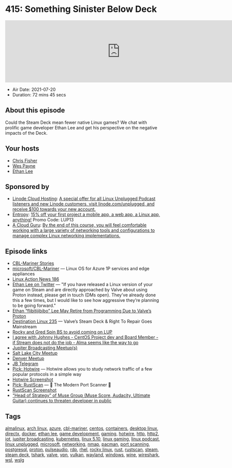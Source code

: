 # 415: Something Sinister Below Deck

<iframe src="https://player.fireside.fm/v2/RUkczH-V+EOADc3qT?theme=dark" width="740" height="200" frameborder="0" scrolling="no"></iframe>

* Air Date: 2021-07-20
* Duration: 72 mins 45 secs

## About this episode

Could the Steam Deck mean fewer native Linux games? We chat with prolific game developer Ethan Lee and get his perspective on the negative impacts of the Deck.

## Your hosts
* [Chris Fisher](https://linuxunplugged.com/hosts/chrislas)
* [Wes Payne](https://linuxunplugged.com/hosts/wes)
* [Ethan Lee](https://linuxunplugged.com/guests/ethanlee)

## Sponsored by

  * [Linode Cloud Hosting](https://linode.com/unplugged): [A special offer for all Linux Unplugged Podcast listeners and new Linode customers, visit linode.com/unplugged, and receive $100 towards your new account. ](https://linode.com/unplugged)
  * [Entropy](http://linux.entropy.works): [15% off your first project a mobile app, a web app, a Linux app, anything!](http://linux.entropy.works) Promo Code: LUP13
  * [A Cloud Guru](https://linuxacademy.com/cp/modules/view/id/262/?utm_source=jupiter&utm_medium=cpc): [By the end of this course, you will feel comfortable working with a large variety of networking tools and configurations to manage complex Linux networking implementations.](https://linuxacademy.com/cp/modules/view/id/262/?utm_source=jupiter&utm_medium=cpc)



## Episode links

  * [CBL-Mariner Stories](https://paste.docs.lol/code/BraggingProscriptions "CBL-Mariner Stories")
  * [microsoft/CBL-Mariner](https://github.com/microsoft/CBL-Mariner "microsoft/CBL-Mariner") — Linux OS for Azure 1P services and edge appliances
  * [Linux Action News 186](https://linuxactionnews.com/186 "Linux Action News 186")
  * [Ethan Lee on Twitter](https://twitter.com/flibitijibibo/status/1416118465442852869 "Ethan Lee on Twitter") — "If you have released a Linux version of your game on Steam and are directly approached by Valve about using Proton instead, please get in touch (DMs open). They’ve already done this a few times, but I would like to see how aggressive they’re planning to be going forward."
  * [Ethan “flibitijibibo” Lee May Retire from Programming Due to Valve’s Proton](https://nuclearmonster.com/2021/07/ethan-flibitijibibo-lee-may-retire-from-programming-due-to-valves-proton/ "Ethan “flibitijibibo” Lee May Retire from Programming Due to Valve’s Proton")
  * [Destination Linux 235](https://www.youtube.com/watch?v=0JC3qqX8BWM "Destination Linux 235") — Valve’s Steam Deck & Right To Repair Goes Mainstream
  * [Rocky and Gred Spin BS to avoid coming on LUP](https://paste.docs.lol/reader/PanicBreedings "Rocky and Gred Spin BS to avoid coming on LUP")
  * [I agree with Johnny Hughes - CentOS Project dev and Board Member - if Stream does not do the job - Alma seems like the way to go](https://www.reddit.com/r/AlmaLinux/comments/mgic42/congrats_on_almalinux_release/ "I agree with Johnny Hughes - CentOS Project dev and Board Member - if Stream does not do the job - Alma seems like the way to go")
  * [Jupiter Broadcasting Meetup(s)](https://www.meetup.com/jupiterbroadcasting/ "Jupiter Broadcasting Meetup\(s\)")
  * [Salt Lake City Meetup](https://www.meetup.com/jupiterbroadcasting/events/278854904/ "Salt Lake City Meetup")
  * [Denver Meetup](https://www.meetup.com/jupiterbroadcasting/events/278855088/ "Denver Meetup")
  * [JB Telegram](http://jupiterbroadcasting.com/telegram "JB Telegram")
  * [Pick: Hotwire](https://github.com/emmanueltouzery/hotwire "Pick: Hotwire") — Hotwire allows you to study network traffic of a few popular protocols in a simple way
  * [Hotwire Screenshot](https://imgur.com/a/R27qZXr "Hotwire Screenshot")
  * [Pick: RustScan](https://github.com/RustScan/RustScan "Pick: RustScan") — 🤖 The Modern Port Scanner 🤖
  * [RustScan Screenshot](https://imgur.com/a/hHROo6q "RustScan Screenshot")
  * [“Head of Strategy” of Muse Group (Muse Score, Audacity, Ultimate Guitar) continues to threaten developer in public](https://www.reddit.com/r/linux/comments/onro8q/head_of_strategy_of_muse_group_muse_score/ "“Head of Strategy” of Muse Group \(Muse Score, Audacity, Ultimate Guitar\) continues to threaten developer in public")



## Tags

[almalinux](https://linuxunplugged.com/tags/almalinux), [arch linux](https://linuxunplugged.com/tags/arch%20linux), [azure](https://linuxunplugged.com/tags/azure), [cbl-mariner](https://linuxunplugged.com/tags/cbl-mariner), [centos](https://linuxunplugged.com/tags/centos), [containers](https://linuxunplugged.com/tags/containers), [desktop linux](https://linuxunplugged.com/tags/desktop%20linux), [directx](https://linuxunplugged.com/tags/directx), [docker](https://linuxunplugged.com/tags/docker), [ethan lee](https://linuxunplugged.com/tags/ethan%20lee), [game development](https://linuxunplugged.com/tags/game%20development), [gaming](https://linuxunplugged.com/tags/gaming), [hotwire](https://linuxunplugged.com/tags/hotwire), [http](https://linuxunplugged.com/tags/http), [http2](https://linuxunplugged.com/tags/http2), [iot](https://linuxunplugged.com/tags/iot), [jupiter broadcasting](https://linuxunplugged.com/tags/jupiter%20broadcasting), [kubernetes](https://linuxunplugged.com/tags/kubernetes), [linux 5.10](https://linuxunplugged.com/tags/linux%205.10), [linux gaming](https://linuxunplugged.com/tags/linux%20gaming), [linux podcast](https://linuxunplugged.com/tags/linux%20podcast), [linux unplugged](https://linuxunplugged.com/tags/linux%20unplugged), [microsoft](https://linuxunplugged.com/tags/microsoft), [networking](https://linuxunplugged.com/tags/networking), [nmap](https://linuxunplugged.com/tags/nmap), [pacman](https://linuxunplugged.com/tags/pacman), [port scanning](https://linuxunplugged.com/tags/port%20scanning), [postgresql](https://linuxunplugged.com/tags/postgresql), [proton](https://linuxunplugged.com/tags/proton), [pulseaudio](https://linuxunplugged.com/tags/pulseaudio), [rdp](https://linuxunplugged.com/tags/rdp), [rhel](https://linuxunplugged.com/tags/rhel), [rocky linux](https://linuxunplugged.com/tags/rocky%20linux), [rust](https://linuxunplugged.com/tags/rust), [rustscan](https://linuxunplugged.com/tags/rustscan), [steam](https://linuxunplugged.com/tags/steam), [steam deck](https://linuxunplugged.com/tags/steam%20deck), [tshark](https://linuxunplugged.com/tags/tshark), [valve](https://linuxunplugged.com/tags/valve), [vpn](https://linuxunplugged.com/tags/vpn), [vulkan](https://linuxunplugged.com/tags/vulkan), [wayland](https://linuxunplugged.com/tags/wayland), [windows](https://linuxunplugged.com/tags/windows), [wine](https://linuxunplugged.com/tags/wine), [wireshark](https://linuxunplugged.com/tags/wireshark), [wsl](https://linuxunplugged.com/tags/wsl), [wslg](https://linuxunplugged.com/tags/wslg)